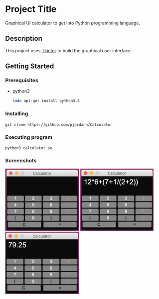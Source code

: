 # Project Title

Graphical UI calculator to get into Python programming language.

## Description

This project uses [Tkinter](https://docs.python.org/es/3/library/tkinter.html) to build the graphical user interface. 

## Getting Started

### Prerequisites

* python3
  ```sh
  sudo apt-get install python3.8
  ```


### Installing

```
git clone https://github.com/pjordann/Calculator
```

### Executing program
```
python3 calculator.py
```

### Screenshots
<img src="https://github.com/pjordann/Calculator/blob/main/images/1.png" height="200" />
<img src="https://github.com/pjordann/Calculator/blob/main/images/2.png" height="200" />
<img src="https://github.com/pjordann/Calculator/blob/main/images/3.png" height="200" />
